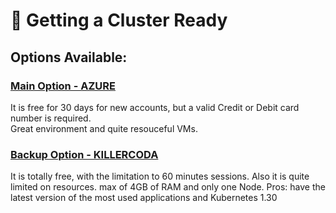 # 🎡 Getting a Cluster Ready

## Options Available:

### [Main Option - AZURE](azure-aks.md)

It is free for 30 days for new accounts, but a valid Credit or Debit card number is required.\
Great environment and quite resouceful VMs.

### [Backup Option - KILLERCODA](killercoda.md)

It is totally free, with the limitation to 60 minutes sessions. Also it is quite limited on resources. max of 4GB of RAM and only one Node. Pros: have the latest version of the most used applications and Kubernetes 1.30

